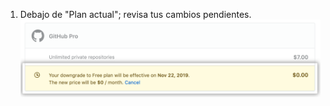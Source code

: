 1. Debajo de "Plan actual"; revisa tus cambios pendientes. ![Sección de suscripciones de la configuración de facturación listando cualquier cambio pendiente de suscripción](/assets/images/help/billing/review-pending-subscription-changes.png)
